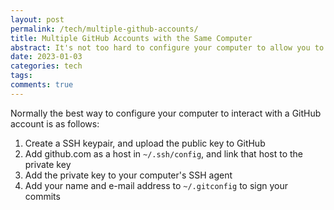 ```yaml
---
layout: post
permalink: /tech/multiple-github-accounts/
title: Multiple GitHub Accounts with the Same Computer
abstract: It's not too hard to configure your computer to allow you to easily clone, push, and pull with a single GitHub account - the standard approach is to set up the account with ssh keys, add them to an ssh agent, and add your name and e-mail to the global .gitconfig file. But it's a little tricker if you want to, say, set up your computer to work wih both your personal and professional GitHub account. This post provides a solution that avoids the ssh agent entirely and instead uses git's sshCommand and includeIf features.
date: 2023-01-03
categories: tech
tags:
comments: true
---
```


Normally the best way to configure your computer to interact with a GitHub account is as follows:
1. Create a SSH keypair, and upload the public key to GitHub
2. Add github.com as a host in `~/.ssh/config`, and link that host to the private key
3. Add the private key to your computer's SSH agent
4. Add your name and e-mail address to `~/.gitconfig` to sign your commits

